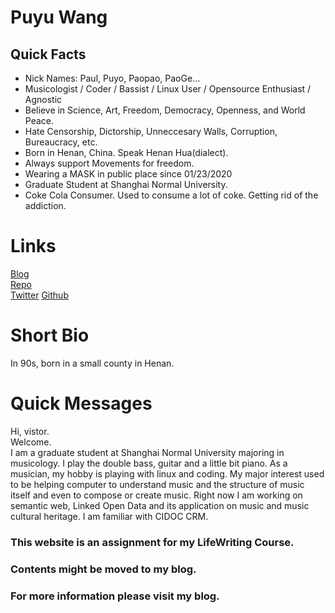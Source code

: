 # Puyu Wang

## Quick Facts
 
- Nick Names: Paul, Puyo, Paopao, PaoGe...
- Musicologist / Coder / Bassist / Linux User / Opensource Enthusiast / Agnostic
- Believe in Science, Art, Freedom, Democracy, Openness, and World Peace.
- Hate Censorship, Dictorship, Unneccesary Walls, Corruption, Bureaucracy, etc.
- Born in Henan, China. Speak Henan Hua(dialect).   
- Always support Movements for freedom.
- Wearing a MASK in public place since 01/23/2020
- Graduate Student at Shanghai Normal University. 
- Coke Cola Consumer. Used to consume a lot of coke. Getting rid of the addiction. 
 
# Links
  

[Blog](https://blog.puyu.live)  
[Repo](https://repo.puyu.live)  
[Twitter](https://twitter.com/Paul_Y_W)
[Github](https://github.com/PaulWang1905)
# Short Bio

In 90s, born in a small county in Henan. 


# Quick Messages

Hi, vistor.  
Welcome.   
I am a graduate student at Shanghai Normal University majoring in musicology. 
I play the double bass, guitar and a little bit piano.
As a musician, my hobby is playing with linux and coding.
My major interest used to be helping computer to understand music and the structure of music 
itself and even to compose or create music.
Right now I am working on semantic web,  Linked Open Data and its application on music and music cultural heritage. 
I am familiar with CIDOC CRM. 

 
### This website is an assignment for my LifeWriting Course. 
### Contents might be moved to my blog.
### For more information please visit my blog.
